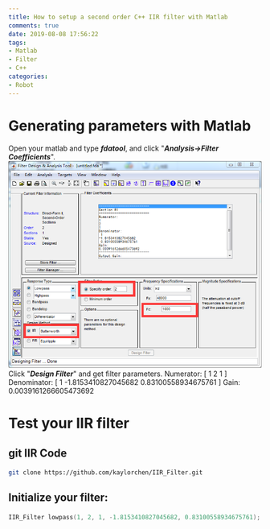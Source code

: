 ```yaml
---
title: How to setup a second order C++ IIR filter with Matlab
comments: true
date: 2019-08-08 17:56:22
tags: 
- Matlab
- Filter
- C++
categories:
- Robot
---
```


# Generating parameters with Matlab
Open your matlab and type ***fdatool***, and click "***Analysis->Filter Coefficients***".
![](/image/Filter.png)
Click "***Design Filter***" and get filter parameters.
Numerator: [ 1 2 1 ]
Denominator: [ 1 -1.8153410827045682   0.83100558934675761 ]
Gain: 0.0039161266605473692

# Test your IIR filter
## git IIR Code
```bash
git clone https://github.com/kaylorchen/IIR_Filter.git
```

## Initialize your filter:
```C++
IIR_Filter lowpass(1, 2, 1, -1.8153410827045682, 0.83100558934675761);  // Fs = 48000, Fc=1000
```
